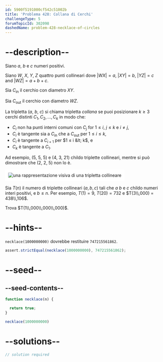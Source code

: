 ```yaml
---
id: 5900f5191000cf542c51002b
title: 'Problema 428: Collana di Cerchi'
challengeType: 5
forumTopicId: 302098
dashedName: problem-428-necklace-of-circles
---
```


# --description--

Siano $a$, $b$ e $c$ numeri positivi.

Siano $W$, $X$, $Y$, $Z$ quattro punti collineari dove $|WX| = a$, $|XY| = b$, $|YZ| = c$ and $|WZ| = a + b + c$.

Sia $C_{\text{in}}$ il cerchio con diametro $XY$.

Sia $C_{\text{out}}$ il cerchio con diametro $WZ$.

La tripletta ($a$, $b$, $c$) si chiama tripletta *collana* se puoi posizionare $k ≥ 3$ cerchi distinti $C_1, C_2, \ldots, C_k$ in modo che:

- $C_i$ non ha punti interni comuni con $C_j$ for $1 ≤ i$, $j ≤ k$ e $i ≠ j$,
- $C_i$ è tangente sia a $C_{\text{in}}$ che a $C_{\text{out}}$ per $1 ≤ i ≤ k$,
- $C_i$ è tangente a $C_{i + 1}$ per $1 ≤ i &lt; k$, e
- $C_k$ è tangente a $C_1$.

Ad esempio, (5, 5, 5) e (4, 3, 21) childo triplette collineari, mentre si può dimostrare che (2, 2, 5) non lo è.

<img class="img-responsive center-block" alt="una rappresentazione visiva di una tripletta collineare" src="https://cdn.freecodecamp.org/curriculum/project-euler/necklace-of-circles.png" style="background-color: white; padding: 10px;" />

Sia $T(n)$ il numero di triplette collineari $(a, b, c)$ tali che $a$ $b$ e $c$ childo numeri interi positivi, e $b ≤ n$. Per esempio, $T(1) = 9$, $T(20) = 732$ e $T(3\\,000) = 438\\,106$.

Trova $T(1\\,000\\,000\\,000)$.

# --hints--

`necklace(1000000000)` dovrebbe restituire `747215561862`.

```js
assert.strictEqual(necklace(1000000000), 747215561862);
```

# --seed--

## --seed-contents--

```js
function necklace(n) {

  return true;
}

necklace(1000000000)
```

# --solutions--

```js
// solution required
```
